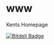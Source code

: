 www
===

Kents Homepage


[![Bitdeli Badge](https://d2weczhvl823v0.cloudfront.net/kentcdodds/kentcdodds.github.io/trend.png)](https://bitdeli.com/free "Bitdeli Badge")

